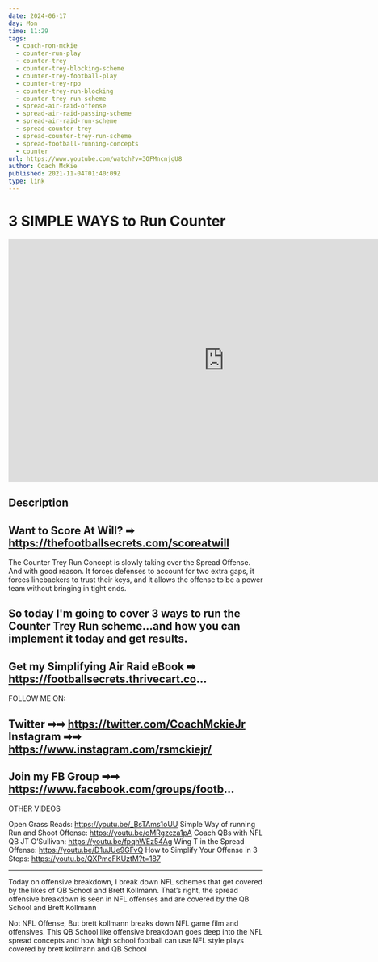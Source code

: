 ```yaml
---
date: 2024-06-17
day: Mon
time: 11:29
tags:
  - coach-ron-mckie
  - counter-run-play
  - counter-trey
  - counter-trey-blocking-scheme
  - counter-trey-football-play
  - counter-trey-rpo
  - counter-trey-run-blocking
  - counter-trey-run-scheme
  - spread-air-raid-offense
  - spread-air-raid-passing-scheme
  - spread-air-raid-run-scheme
  - spread-counter-trey
  - spread-counter-trey-run-scheme
  - spread-football-running-concepts
  - counter
url: https://www.youtube.com/watch?v=3OFMncnjgU8
author: Coach McKie
published: 2021-11-04T01:40:09Z
type: link
---
```

# 3 SIMPLE WAYS to Run Counter

<iframe width="854" height="480" src="https://www.youtube.com/embed/3OFMncnjgU8" frameborder="0" allowfullscreen></iframe>

## Description
Want to Score At Will? ➡ https://thefootballsecrets.com/scoreatwill
----------------------------------------------------------
The Counter Trey Run Concept is slowly taking over the Spread Offense. And with good reason. It forces defenses to account for two extra gaps, it forces linebackers to trust their keys, and it allows the offense to be a power team without bringing in tight ends.

So today I'm going to cover 3 ways to run the Counter Trey Run scheme...and how you can implement it today and get results.
-----------------------------------------------------------
Get my Simplifying Air Raid eBook ➡ https://footballsecrets.thrivecart.co...
------------------------------------------------------------------------------------
FOLLOW ME ON:

Twitter ➡➡ https://twitter.com/CoachMckieJr
Instagram ➡➡ https://www.instagram.com/rsmckiejr/
-------------------------------------------------------------------------
Join my FB Group ➡➡ https://www.facebook.com/groups/footb...
-------------------------------------------------------------------------------------
OTHER VIDEOS

Open Grass Reads: https://youtu.be/_BsTAms1oUU
Simple Way of running Run and Shoot Offense: https://youtu.be/oMRgzcza1pA
Coach QBs with NFL QB JT O’Sullivan: https://youtu.be/fpqhWEz54Ag
Wing T in the Spread Offense: https://youtu.be/D1uJUe9GFvQ
How to Simplify Your Offense in 3 Steps: https://youtu.be/QXPmcFKUztM?t=187

-----------------------------------
Today on offensive breakdown, I break down NFL schemes that get covered by the likes of QB School and Brett Kollmann. That’s right, the spread offensive breakdown is seen in NFL offenses and are covered by the QB School and Brett Kollmann

Not NFL Offense, But brett kollmann breaks down NFL game film and offensives. This QB School like offensive breakdown goes deep into the NFL spread concepts and how high school football can use NFL style plays covered by brett kollmann and QB School